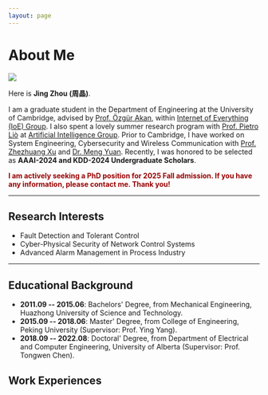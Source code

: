 ```yaml
---
layout: page
---
```


# About Me

<img src="https://caihanlin.com/caihanlin.jpg" class="floatpic">

Here is **Jing Zhou (周晶)**.<br>

I am a graduate student in the Department of Engineering at the University of Cambridge, advised by [Prof. Özgür Akan](https://ioe.eng.cam.ac.uk/directory/akan), within [Internet of Everything (IoE) Group](https://ioe.eng.cam.ac.uk/). I also spent a lovely summer research program with [Prof. Pietro Liò](https://www.cl.cam.ac.uk/~pl219/) at [Artificial Intelligence Group](https://www.cl.cam.ac.uk/research/ai/). Prior to Cambridge,  I have worked on System Engineering, Cybersecurity and Wireless Communication with [Prof. Zhezhuang Xu](https://scholar.google.com.hk/citations?user=iZ7LQRkAAAAJ&hl=zh-CN) and [Dr. Meng Yuan](https://myuan27.github.io/). Recently, I was honored to be selected as **AAAI-2024 and KDD-2024 Undergraduate Scholars**.<br>


**<font color="#990000">I am actively seeking a PhD position for 2025 Fall admission. If you have any information, please contact me. Thank you!</font>**

---

## Research Interests

- Fault Detection and Tolerant Control 
- Cyber-Physical Security of Network Control Systems
- Advanced Alarm Management in Process Industry

---

## Educational Background

- **2011.09 -- 2015.06**: Bachelors' Degree, from Mechanical Engineering, Huazhong University of Science and Technology.
- **2015.09 -- 2018.06**: Master' Degree, from College of Engineering, Peking University (Supervisor: Prof. Ying Yang).
- **2018.09 -- 2022.08**: Doctoral' Degree, from Department of Electrical and Computer Engineering, University of Alberta (Supervisor: Prof. Tongwen Chen).

## Work Experiences




